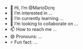- 👋 Hi, I’m @MarioDcrq
- 👀 I’m interested in ...
- 🌱 I’m currently learning ...
- 💞️ I’m looking to collaborate on ...
- 📫 How to reach me ...
- 😄 Pronouns: ...
- ⚡ Fun fact: ...

<!---
MarioDcrq/MarioDcrq is a ✨ special ✨ repository because its `README.md` (this file) appears on your GitHub profile.
You can click the Preview link to take a look at your changes.
--->
